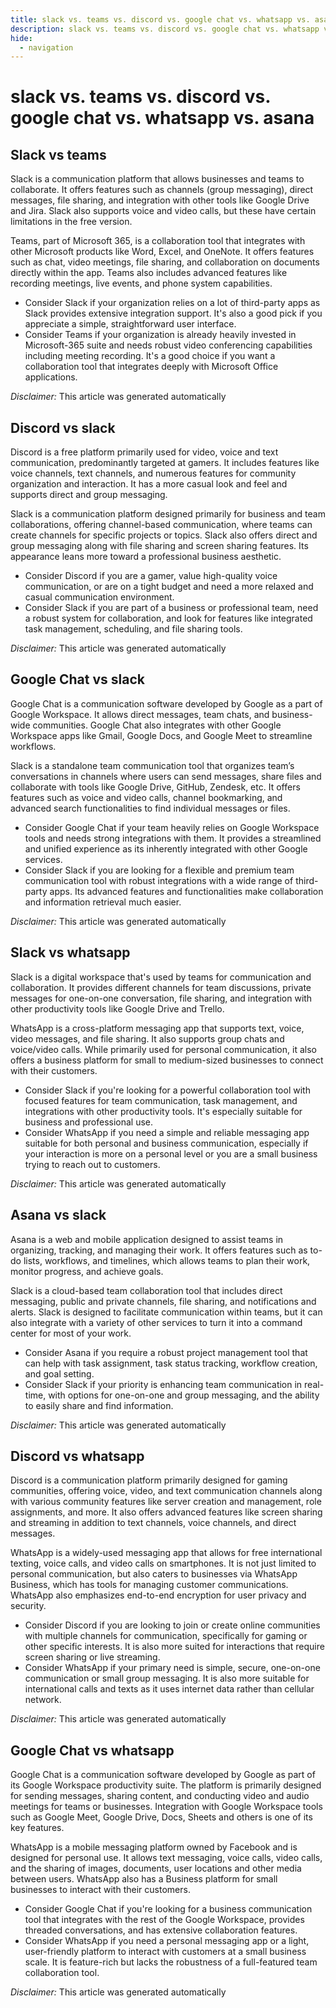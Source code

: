 ```yaml
---
title: slack vs. teams vs. discord vs. google chat vs. whatsapp vs. asana
description: slack vs. teams vs. discord vs. google chat vs. whatsapp vs. asana
hide:
  - navigation
---
```

# slack vs. teams vs. discord vs. google chat vs. whatsapp vs. asana

## Slack vs teams
Slack is a communication platform that allows businesses and teams to collaborate. It offers features such as channels (group messaging), direct messages, file sharing, and integration with other tools like Google Drive and Jira. Slack also supports voice and video calls, but these have certain limitations in the free version.

Teams, part of Microsoft 365, is a collaboration tool that integrates with other Microsoft products like Word, Excel, and OneNote. It offers features such as chat, video meetings, file sharing, and collaboration on documents directly within the app. Teams also includes advanced features like recording meetings, live events, and phone system capabilities.

- Consider Slack if your organization relies on a lot of third-party apps as Slack provides extensive integration support. It's also a good pick if you appreciate a simple, straightforward user interface.
- Consider Teams if your organization is already heavily invested in Microsoft-365 suite and needs robust video conferencing capabilities including meeting recording. It's a good choice if you want a collaboration tool that integrates deeply with Microsoft Office applications.

*Disclaimer:* This article was generated automatically

## Discord vs slack
Discord is a free platform primarily used for video, voice and text communication, predominantly targeted at gamers. It includes features like voice channels, text channels, and numerous features for community organization and interaction. It has a more casual look and feel and supports direct and group messaging.

Slack is a communication platform designed primarily for business and team collaborations, offering channel-based communication, where teams can create channels for specific projects or topics. Slack also offers direct and group messaging along with file sharing and screen sharing features. Its appearance leans more toward a professional business aesthetic.

- Consider Discord if you are a gamer, value high-quality voice communication, or are on a tight budget and need a more relaxed and casual communication environment.
- Consider Slack if you are part of a business or professional team, need a robust system for collaboration, and look for features like integrated task management, scheduling, and file sharing tools.


*Disclaimer:* This article was generated automatically

## Google Chat vs slack
Google Chat is a communication software developed by Google as a part of Google Workspace. It allows direct messages, team chats, and business-wide communities. Google Chat also integrates with other Google Workspace apps like Gmail, Google Docs, and Google Meet to streamline workflows.

Slack is a standalone team communication tool that organizes team’s conversations in channels where users can send messages, share files and collaborate with tools like Google Drive, GitHub, Zendesk, etc. It offers features such as voice and video calls, channel bookmarking, and advanced search functionalities to find individual messages or files.

- Consider Google Chat if your team heavily relies on Google Workspace tools and needs strong integrations with them. It provides a streamlined and unified experience as its inherently integrated with other Google services.
- Consider Slack if you are looking for a flexible and premium team communication tool with robust integrations with a wide range of third-party apps. Its advanced features and functionalities make collaboration and information retrieval much easier.

*Disclaimer:* This article was generated automatically

## Slack vs whatsapp
Slack is a digital workspace that's used by teams for communication and collaboration. It provides different channels for team discussions, private messages for one-on-one conversation, file sharing, and integration with other productivity tools like Google Drive and Trello.

WhatsApp is a cross-platform messaging app that supports text, voice, video messages, and file sharing. It also supports group chats and voice/video calls. While primarily used for personal communication, it also offers a business platform for small to medium-sized businesses to connect with their customers.

- Consider Slack if you're looking for a powerful collaboration tool with focused features for team communication, task management, and integrations with other productivity tools. It's especially suitable for business and professional use.
- Consider WhatsApp if you need a simple and reliable messaging app suitable for both personal and business communication, especially if your interaction is more on a personal level or you are a small business trying to reach out to customers.

*Disclaimer:* This article was generated automatically

## Asana vs slack
Asana is a web and mobile application designed to assist teams in organizing, tracking, and managing their work. It offers features such as to-do lists, workflows, and timelines, which allows teams to plan their work, monitor progress, and achieve goals.

Slack is a cloud-based team collaboration tool that includes direct messaging, public and private channels, file sharing, and notifications and alerts. Slack is designed to facilitate communication within teams, but it can also integrate with a variety of other services to turn it into a command center for most of your work.

- Consider Asana if you require a robust project management tool that can help with task assignment, task status tracking, workflow creation, and goal setting.
- Consider Slack if your priority is enhancing team communication in real-time, with options for one-on-one and group messaging, and the ability to easily share and find information.

*Disclaimer:* This article was generated automatically

## Discord vs whatsapp
Discord is a communication platform primarily designed for gaming communities, offering voice, video, and text communication channels along with various community features like server creation and management, role assignments, and more. It also offers advanced features like screen sharing and streaming in addition to text channels, voice channels, and direct messages.

WhatsApp is a widely-used messaging app that allows for free international texting, voice calls, and video calls on smartphones. It is not just limited to personal communication, but also caters to businesses via WhatsApp Business, which has tools for managing customer communications. WhatsApp also emphasizes end-to-end encryption for user privacy and security.

- Consider Discord if you are looking to join or create online communities with multiple channels for communication, specifically for gaming or other specific interests. It is also more suited for interactions that require screen sharing or live streaming.
- Consider WhatsApp if your primary need is simple, secure, one-on-one communication or small group messaging. It is also more suitable for international calls and texts as it uses internet data rather than cellular network.

*Disclaimer:* This article was generated automatically

## Google Chat vs whatsapp
Google Chat is a communication software developed by Google as part of its Google Workspace productivity suite. The platform is primarily designed for sending messages, sharing content, and conducting video and audio meetings for teams or businesses. Integration with Google Workspace tools such as Google Meet, Google Drive, Docs, Sheets and others is one of its key features. 

WhatsApp is a mobile messaging platform owned by Facebook and is designed for personal use. It allows text messaging, voice calls, video calls, and the sharing of images, documents, user locations and other media between users. WhatsApp also has a Business platform for small businesses to interact with their customers.

- Consider Google Chat if you're looking for a business communication tool that integrates with the rest of the Google Workspace, provides threaded conversations, and has extensive collaboration features.
- Consider WhatsApp if you need a personal messaging app or a light, user-friendly platform to interact with customers at a small business scale. It is feature-rich but lacks the robustness of a full-featured team collaboration tool.

*Disclaimer:* This article was generated automatically
